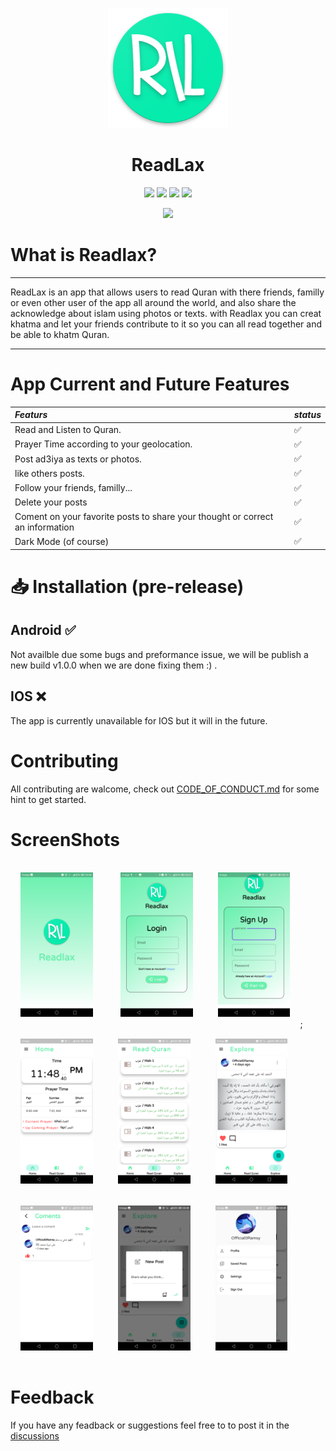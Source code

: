 <p align="center">
  <img src="https://github.com/Read-Lax/ReadLax/blob/main/assets/app_logo.png" alt="ReadLax">
</p>
<h1 align="center">ReadLax</h1>
<p align="center">
  <a>
    <img src="https://img.shields.io/badge/status-devlopment-red">
  </a>
  <a>
    <img src="https://img.shields.io/github/forks/Read-Lax/ReadLax?color=orange&style=plastic">
  </a>
  <a>
    <img src="https://img.shields.io/github/stars/Read-Lax/ReadLax?color=green?style=plastic">
  </a>
  <a>
    <img src="https://img.shields.io/github/license/Read-Lax/ReadLax?color=violet&style=plastic">
  </a>
</p>
<p align="center">
  <a>
    <img src="https://img.shields.io/badge/Android-3DDC84?style=for-the-badge&logo=android&logoColor=white">
   </a>  
</p>

# What is Readlax?

***
ReadLax is an app that allows users to read Quran with there friends, familly or even other user of the app all around the world, and also share the acknowledge about islam using photos or texts.
with Readlax you can creat khatma and let your friends contribute to it so you can all read together and be able to khatm Quran.
***
# App Current and Future Features

| *Featurs*    | *status*     |
| :-------- | :--------------------------------------- | 
| Read and Listen to Quran.                       | ✅ |
| Prayer Time according to your geolocation.      | ✅ |
| Post ad3iya as texts or photos.                 | ✅ |
| like others posts.                              | ✅ |
| Follow your friends, familly...                 | ✅ |
| Delete your posts |✅ |
| Coment on your favorite posts to share your thought or correct an information| ✅ |
| Dark Mode (of course)| ✅ |

# 📥 Installation (pre-release)

<h2>Android ✅ </h2>


Not availble due some bugs and preformance issue, we will be publish a new build v1.0.0 when we are done fixing 
them :) .

<h2>IOS ❌</h3>

The app is currently unavailable for IOS but it will in the future.

# Contributing

All contributing are walcome, check out [CODE_OF_CONDUCT.md](CODE_OF_CONDUCT.md) for some hint to get started.

# ScreenShots
<img src="https://github.com/Read-Lax/ReadLax/blob/main/assets/Screenshot_20220814-235005.png?raw=true" style="width: 23%;margin:16px;" />&nbsp;&nbsp;
<img src="https://github.com/Read-Lax/ReadLax/blob/main/assets/Screenshot_20220814-235125.png?raw=true" style="width: 23%;margin:16px;" />&nbsp;&nbsp;<img src="https://github.com/Read-Lax/ReadLax/blob/main/assets/Screenshot_20220815-001919.png?raw=true" style="width: 23%;margin:16px;" />;<img src="https://github.com/Read-Lax/ReadLax/blob/main/assets/Screenshot_20220814-234843.png?raw=true" style="width: 23%;margin:16px;" />&nbsp;&nbsp;<img src="https://github.com/Read-Lax/ReadLax/blob/main/assets/Screenshot_20220814-234847.png?raw=true" style="width: 23%;margin:16px;" />&nbsp;&nbsp;<img src="https://github.com/Read-Lax/ReadLax/blob/main/assets/Screenshot_20220814-234935.png?raw=true" style="width: 23%;margin:16px;" />&nbsp;&nbsp;<img src="https://github.com/Read-Lax/ReadLax/blob/main/assets/Screenshot_20220814-234939.png?raw=true" style="width: 23%;margin:16px;" />&nbsp;&nbsp;<img src="https://github.com/Read-Lax/ReadLax/blob/main/assets/Screenshot_20220814-234946.png?raw=true" style="width: 23%;margin:16px;" />&nbsp;&nbsp;<img src="https://github.com/Read-Lax/ReadLax/blob/main/assets/Screenshot_20220814-234950.png?raw=true" style="width: 23%;margin:16px;" />&nbsp;&nbsp;

# Feedback

If you have any feadback or suggestions feel free to to post it in the [discussions](https://github.com/Read-Lax/ReadLax/discussions)
